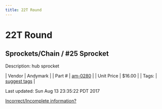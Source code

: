 ```yaml
---
title: 22T Round
---
```


# 22T Round
## Sprockets/Chain / #25 Sprocket
Description: 	hub sprocket 

| Vendor | Andymark | 
| Part # | [am-0280](http://www.andymark.com/Sprocket-p/am-0280.htm) | 
| Unit Price | $16.00 | 
| Tags: | [suggest tags](https://docs.google.com/forms/d/e/1FAIpQLSeWyY8v3RgOty-MyWmh9U0iivNYN_molChYyS-0U-o-kOAv_g/viewform) | 

Last updated: Sun Aug 13 23:35:22 PDT 2017

 [Incorrect/Incomplete information?](https://docs.google.com/forms/d/e/1FAIpQLSeWyY8v3RgOty-MyWmh9U0iivNYN_molChYyS-0U-o-kOAv_g/viewform)